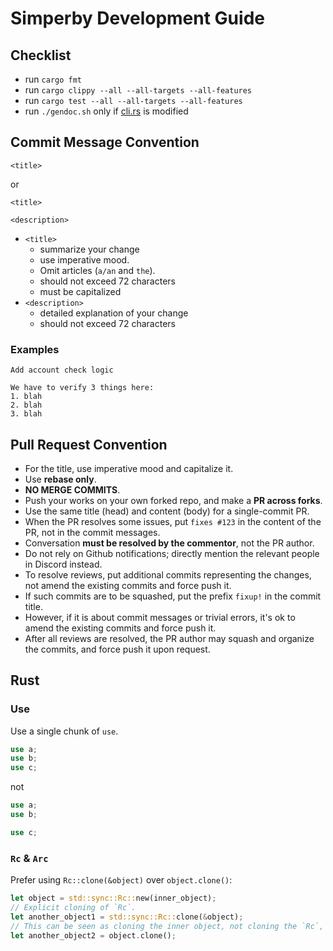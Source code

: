 # Simperby Development Guide

## Checklist

- run `cargo fmt`
- run `cargo clippy --all --all-targets --all-features`
- run `cargo test --all --all-targets --all-features`
- run `./gendoc.sh` only if [cli.rs](../cli/src/cli.rs) is modified

## Commit Message Convention

```text
<title>
```

or

```text
<title>

<description>
```

- `<title>`
  - summarize your change
  - use imperative mood.
  - Omit articles (`a/an` and `the`).
  - should not exceed 72 characters
  - must be capitalized
- `<description>`
  - detailed explanation of your change
  - should not exceed 72 characters

### Examples

```text
Add account check logic

We have to verify 3 things here:
1. blah
2. blah
3. blah
```

## Pull Request Convention

- For the title, use imperative mood and capitalize it.
- Use **rebase only**.
- **NO MERGE COMMITS**.
- Push your works on your own forked repo, and make a **PR across forks**.
- Use the same title (head) and content (body) for a single-commit PR.
- When the PR resolves some issues, put `fixes #123` in the content of the PR,
  not in the commit messages.
- Conversation **must be resolved by the commentor**, not the PR author.
- Do not rely on Github notifications; directly mention the relevant people in
  Discord instead.
- To resolve reviews, put additional commits representing the changes, not amend
  the existing commits and force push it.
- If such commits are to be squashed, put the prefix `fixup!` in the commit
  title.
- However, if it is about commit messages or trivial errors, it's ok to amend
  the existing commits and force push it.
- After all reviews are resolved, the PR author may squash and organize the
  commits, and force push it upon request.

## Rust

### Use

Use a single chunk of `use`.

```rust
use a;
use b;
use c;
```

not

```rust
use a;
use b;

use c;
```

### `Rc` & `Arc`

Prefer using `Rc::clone(&object)` over `object.clone()`:

```rust
let object = std::sync::Rc::new(inner_object);
// Explicit cloning of `Rc`.
let another_object1 = std::sync::Rc::clone(&object);
// This can be seen as cloning the inner object, not cloning the `Rc`, by other reviewers.
let another_object2 = object.clone();
```
